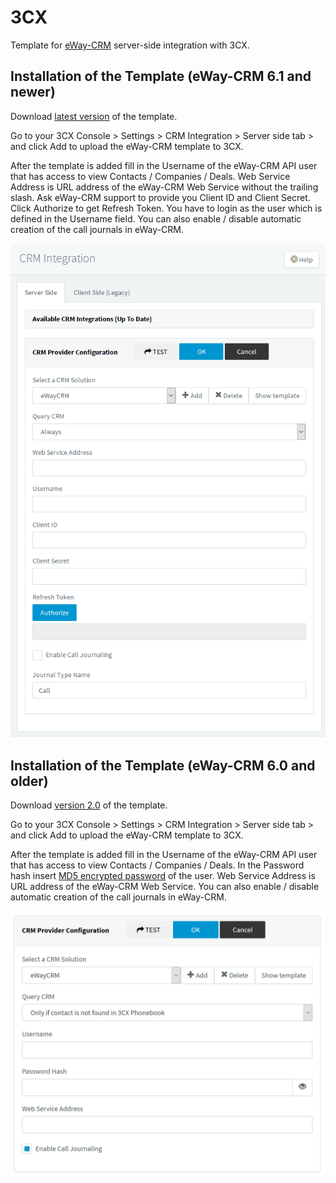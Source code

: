 # 3CX
Template for [eWay-CRM](https://www.eway-crm.com/) server-side integration with 3CX.

## Installation of the Template (eWay-CRM 6.1 and newer)

Download [latest version](https://raw.githubusercontent.com/eway-crm/3CX/master/3CX_eWay-CRM_Template.xml) of the template.

Go to your 3CX Console > Settings > CRM Integration > Server side tab > and click Add to upload the eWay-CRM template to 3CX.

After the template is added fill in the Username of the eWay-CRM API user that has access to view Contacts / Companies / Deals.
Web Service Address is URL address of the eWay-CRM Web Service without the trailing slash.
Ask eWay-CRM support to provide you Client ID and Client Secret.
Click Authorize to get Refresh Token. You have to login as the user which is defined in the Username field.
You can also enable / disable automatic creation of the call journals in eWay-CRM.

![3CX template settings](Images/3CX_template_oauth_settings.png)

## Installation of the Template (eWay-CRM 6.0 and older)

Download [version 2.0](https://github.com/eway-crm/3CX/releases/download/V2.0/3CX_eWay-CRM_Template.xml) of the template.

Go to your 3CX Console > Settings > CRM Integration > Server side tab > and click Add to upload the eWay-CRM template to 3CX.

After the template is added fill in the Username of the eWay-CRM API user that has access to view Contacts / Companies / Deals.
In the Password hash insert [MD5 encrypted password](https://www.eway-crm.com/md5/) of the user.
Web Service Address is URL address of the eWay-CRM Web Service.
You can also enable / disable automatic creation of the call journals in eWay-CRM.

![3CX template settings](Images/3CX_template_settings.png)